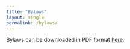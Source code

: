 ```yaml
---
title: "Bylaws"
layout: single
permalink: /bylaws/
---
```


Bylaws can be downloaded in PDF format [here](/assets/pdf/Theta_Psi_Alumni_Chapter_Bylaws.pdf).
